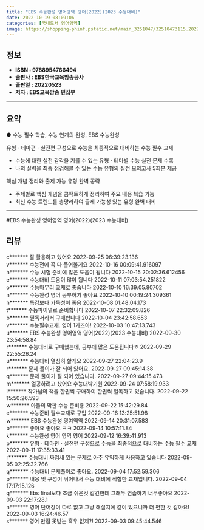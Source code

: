 ```yaml
---
title: "EBS 수능완성 영어영역 영어(2022)(2023 수능대비)"
date: 2022-10-19 08:09:06
categories: [국내도서 영어영역]
image: https://shopping-phinf.pstatic.net/main_3251047/32510473115.20221019140128.jpg
---
```


## **정보**

- **ISBN : 9788954766494**
- **출판사 : EBS한국교육방송공사**
- **출판일 : 20220523**
- **저자 : EBS교육방송 편집부**

------



## **요약**



● 수능 필수 학습, 수능 연계의 완성, EBS 수능완성

유형ㆍ테마편ㆍ실전편 구성으로 수능을 최종적으로 대비하는 수능 필수 교재
- 수능에 대한 실전 감각을 기를 수 있는 유형ㆍ테마별 수능 실전 문제 수록
- 나의 실력을 최종 점검해볼 수 있는 수능 유형의 실전 모의고사 5회분 제공

핵심 개념 정리와 출제 가능 유형 완벽 공략
- 주제별로 핵심 개념을 콤팩트하게 정리하여 주요 내용 복습 가능
- 최신 수능 트렌드를 총망라하여 출제 가능성 있는 유형 완벽 대비



------

#EBS 수능완성 영어영역 영어(2022)(2023 수능대비)


## **리뷰** 

  c******* 잘 활용하고 있어요 2022-09-25 06:39:23.136 <br/>  v******* 수능전에 꼭 다 풀어볼게요 2022-10-16 00:09:41.916097 <br/>  h******* 수능 시험 준비에 많은 도움이 됩니다 2022-10-15 20:02:36.612456 <br/>  e******* 수능대비 도움이 많이 됩니다 2022-10-11 07:03:54.251822 <br/>  o******* 수능마무리 교재로 좋습니다 2022-10-10 16:39:05.80702 <br/>  n******* 수능완성 영어 공부하기 좋아요 2022-10-10 00:19:24.309361 <br/>  h******* 특강보다 가독성이 좋음 2022-10-08 01:48:04.173 <br/>  t******* 수능파이널로 준비합니다 2022-10-07 22:32:09.826 <br/>  b******* 필독서라서 구매합니다 2022-10-04 23:42:58.653 <br/>  v******* 수능필수교재. 영어 1가즈아! 2022-10-03 10:47:13.743 <br/>  u******* EBS 수능완성 영어영역 영어(2022)(2023 수능대비) 2022-09-30 23:54:58.84 <br/>  r******* 수능대비로 구매했는데,
공부에 많은 도움됩니다ㅎ 2022-09-29 22:55:26.24 <br/>  u******* 수능대비 열심히 할게요 2022-09-27 22:04:23.9 <br/>  r******* 문제 풀이가 잘 되어 있어요. 2022-09-27 09:45:14.38 <br/>  q******* 문제 풀이가 잘 되어 있습니다. 2022-09-27 09:44:15.473 <br/>  m******* 열공하려고 샀어요 수능대박기원 2022-09-24 07:58:19.933 <br/>  i******* 작가님의 책을 한권씩 구매하여 한권씩 일독하고 있습니다. 2022-09-22 15:50:26.593 <br/>  w******* 아들의 막판 수능 준비용 2022-09-22 15:42:29.84 <br/>  e******* 수능준비 필수교재로 구입 2022-09-16 13:25:51.98 <br/>  w******* EBS 수능완성 영여역역 2022-09-14 20:31:07.583 <br/>  b******* 좋아요 좋아요 ㅋㅋ 2022-09-14 10:57:11.84 <br/>  k******* 수능완성 영어 영역 영어 2022-09-12 16:39:41.913 <br/>  p******* 유형ㆍ테마편ㆍ실전편 구성으로 수능을 최종적으로 대비하는 수능 필수 교재 2022-09-11 17:35:33.41 <br/>  r******* 수능대비 짜임새 있는 문제로 아주 유익하게 사용하고 있습니다 2022-09-05 02:25:32.766 <br/>  q******* 수능대비 문제풀이로 좋아요. 2022-09-04 17:52:59.306 <br/>  p******* 내용 및 구성이 뛰어나서 수능 대비에 적합한 교재입니다. 2022-09-04 17:17:15.126 <br/>  q******* Ebs final보다 조금 쉬운것 같긴한데 그래두 연습하기 너무좋아요 2022-09-03 22:17:28.1 <br/>  n******* 영어 단어장이 따로 없고 그냥 해설지에 같이 있으니까 더 편한 것 같아요! 2022-09-03 16:24:46.57 <br/>  s******* 영어 만점 못받는 흑우 없제?! 2022-09-03 09:45:44.546 <br/>